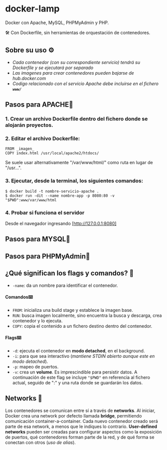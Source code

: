# docker-lamp

Docker con Apache, MySQL, PHPMyAdmin y PHP. 

🛠️ Con Dockerfile, sin herramientas de orquestación de contenedores.

## Sobre su uso ⚙️
- _Cada contenedor (con su correspondiente servicio) tendrá su Dockerfile y se ejecutará por separado_
- _Las imagenes para crear contenedores pueden bajarse de hub.docker.com_
- _Codigo relacionado con el servicio Apache debe incluirse en el fichero **`www/`**_

## Pasos para APACHE📌

### 1. Crear un archivo Dockerfile dentro del fichero donde se alojarán proyectos.

### 2. Editar el archivo Dockerfile:

```
FROM _imagen_
COPY index.html /usr/local/apache2/htdocs/
```
Se suele usar alternativamente "/var/www/html/" como ruta en lugar de "/usr...".

### 3. Ejecutar, desde la terminal, los siguientes comandos:
```
$ docker build -t nombre-servicio-apache .
$ docker run -dit --name nombre-app -p 8080:80 -v "$PWD":www/var/www/html 
```
### 4. Probar si funciona el servidor
Desde el navegador ingresando [http://127.0.0.1:8080]

## Pasos para MYSQL📌

## Pasos para PHPMyAdmin📌




## ¿Qué significan los flags y comandos? 📄

- `-name`: da un nombre para identificar el contenedor.

#### Comandos⌨️
- `FROM`: inicializa una build stage y establece la imagen base.
- `RUN`: busca imagen localmente, sino encuentra la busca y descarga, crea contenedor y lo ejecuta.
- `COPY`: copia el contenido a un fichero destino dentro del contenedor.


#### Flags⌨️
- `-d`: ejecuta el contenedor en **modo detached**, en el background. 
- `-i`: para que sea interactivo (_mantiene STDIN abierto aunque este en modo detached_).
- `-p`: mapeo de puertos.
- `-v`: crea un **volume**. Es imprescindible para persistir datos. A continuación de este flag se incluye `"$PWD"` en referencia al fichero actual, seguido de ":" y una ruta donde se guardarán los datos.


## Networks 🔩
Los contenedores se comunican entre sí a través de **networks**. Al iniciar, Docker crea una network por defecto llamada **bridge**, permitiendo comunicación container-a-container. Cada nuevo contenedor creado será parte de esa network, a menos que le indiques lo contrario. **User-defined networks** pueden ser creadas para configurar aspectos como la exposición de puertos, qué contenedores forman parte de la red, y de qué forma se conectan con otros (_uso de alias_). 
